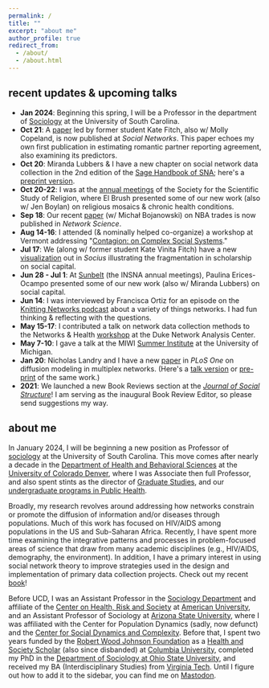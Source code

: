 ```yaml
---
permalink: /
title: ""
excerpt: "about me"
author_profile: true
redirect_from: 
  - /about/
  - /about.html
---
```


recent updates & upcoming talks
------
  - **Jan 2024**: Beginning this spring, I will be a Professor in the department of [Sociology](https://sc.edu/study/colleges_schools/artsandsciences/sociology/) at the University of South Carolina.
  - **Oct 21**: A [paper](https://www.sciencedirect.com/journal/social-networks/articles-in-press) led by former student Kate Fitch, also w/ Molly Copeland, is now published at *Social Networks*. This paper echoes my own first publication in estimating romantic partner reporting agreement, also examining its predictors.
  - **Oct 20**: Miranda Lubbers & I have a new chapter on social network data collection in the 2nd edition of the [Sage Handbook of SNA](https://us.sagepub.com/en-us/nam/the-sage-handbook-of-social-network-analysis/book277881); here's a [preprint version](https://papers.ssrn.com/sol3/papers.cfm?abstract_id=4216936).
  - **Oct 20-22**: I was at the [annual meetings](https://sssreligion.org/annual-meeting/meeting-info/) of the Society for the Scientific Study of Religion, where El Brush presented some of our new work (also w/ Jen Boylan) on religious mosaics & chronic health conditions.
  - **Sep 18**: Our recent [paper](https://doi.org/10.1017/nws.2023.18) (w/ Michał Bojanowski) on NBA trades is now published in *Network Science*.
  - **Aug 14-16**: I attended (& nominally helped co-organize) a workshop at Vermont addressing "[Contagion: on Complex Social Systems](https://ccss-conference.github.io/)."
  - **Jul 17**: We (along w/ former student Kate Vinita Fitch) have a new [visualization](https://journals.sagepub.com/doi/10.1177/23780231231184766) out in *Socius* illustrating the fragmentation in scholarship on social capital.
  - **Jun 28 - Jul 1**: At [Sunbelt](https://www.insna.org/events/sunbelt-2023) (the INSNA annual meetings), Paulina Erices-Ocampo presented some of our new work (also w/ Miranda Lubbers) on social capital.
  - **Jun 14**: I was interviewed by Francisca Ortiz for an episode on the [Knitting Networks podcast](https://podcasters.spotify.com/pod/tejiendoredes) about a variety of things networks. I had fun thinking & reflecting with the questions.
  - **May 15-17**: I contributed a talk on network data collection methods to the Networks & Health [workshop](https://sites.duke.edu/dnac/training/) at the Duke Network Analysis Center.
  - **May 7-10**: I gave a talk at the MIWI [Summer Institute](https://sph.umich.edu/mental-physical-health-training/) at the University of Michigan.
  - **Jan 20**: Nicholas Landry and I have a new [paper](https://journals.plos.org/plosone/article?id=10.1371/journal.pone.0279345) in *PLoS One* on diffusion modeling in multiplex networks. (Here's a [talk version](https://www.youtube.com/watch?v=YsaqWh2elCY&list=PLRaIxt5IVIe5lffzBxiuEROOl43pi-twP) or [pre-print](https://arxiv.org/abs/2204.12348#) of the same work.)
  - **2021**: We launched a new Book Reviews section at the *[Journal of Social Structure](https://sciendo.com/journal/JOSS)*! I am serving as the inaugural Book Review Editor, so please send suggestions my way.
<!--  - **Feb 9**: Our next book (w/ Ryan Light) is under contract w/ Columbia University Press! -->

about me
------
In January 2024, I will be beginning a new position as Professor of [sociology](https://sc.edu/study/colleges_schools/artsandsciences/sociology/) at the University of South Carolina. This move comes after nearly a decade in the [Department of Health and Behavioral Sciences](https://clas.ucdenver.edu/hbsc/) at the [University of Colorado Denver](https://www.ucdenver.edu), where I was Associate then full Professor, and also spent stints as the director of [Graduate Studies](https://clas.ucdenver.edu/hbsc/degree-programs/phd-program), and our [undergraduate programs in Public Health](https://clas.ucdenver.edu/hbsc/undergraduate-students).

Broadly, my research revolves around addressing how networks constrain or promote the diffusion of information and/or diseases through populations. Much of this work has focused on HIV/AIDS among populations in the US and Sub-Saharan Africa. Recently, I have spent more time examining the integrative patterns and processes in problem-focused areas of science that draw from many academic disciplines (e.g., HIV/AIDS, demography, the environment). In addition, I have a primary interest in using social network theory to improve strategies used in the design and implementation of primary data collection projects. Check out my recent [book](/books/)!

Before UCD, I was an Assistant Professor in the [Sociology Department](https://www.american.edu/cas/sociology/) and affiliate of the [Center on Health, Risk and Society](https://www.american.edu/cas/sociology/chrs/) at [American University](https://www.american.edu), and an Assistant Professor of Sociology at [Arizona State University](https://www.asu.edu), where I was affiliated with the Center for Population Dynamics (sadly, now defunct) and the [Center for Social Dynamics and Complexity](https://complexity.asu.edu/csdc). Before that, I spent two years funded by the [Robert Wood Johnson Foundation](https://www.rwjf.org) as a [Health and Society Scholar](http://www.healthandsocietyscholars.org) (also since disbanded) at [Columbia University](https://www.columbia.edu), completed my PhD in the [Department of Sociology at Ohio State University](https://sociology.osu.edu), and received my BA (Interdisciplinary Studies) from [Virginia Tech](https://vt.edu). Until I figure out how to add it to the sidebar, you can find me on <a rel="me" href="https://sciences.social/@jimiadams">Mastodon</a>.
